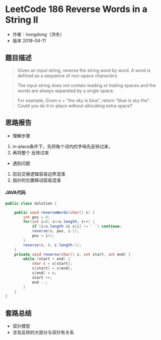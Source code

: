 # LeetCode 186 Reverse Words in a String II

* 作者：hongdong（洪冬）
* 版本 2018-04-11

## 题目描述
> Given an input string, reverse the string word by word. A word is defined as a sequence of non-space characters.

> The input string does not contain leading or trailing spaces and the words are always separated by a single space.

> For example,
Given s = "the sky is blue",
return "blue is sky the".
Could you do it in-place without allocating extra space?


## 思路报告
- 理解步骤
1. in-place条件下，先将每个词内的字母先反转过来，
2. 再将整个 反转过来 

- 遇到问题
1. 前后交换逻辑容易边界混淆
2. 指针的位置移动容易混淆

#### JAVA代码 
```java
public class Solution {  

    public void reverseWords(char[] s) {  
        int pos = 0;  
        for(int i=0; i<=s.length; i++) {  
            if (i<s.length && s[i] != ' ') continue;  
            reverse(s, pos, i-1);  
            pos = i+1;  
        }  
        reverse(s, 0, s.length-1);  
    }  
    private void reverse(char[] s, int start, int end) {  
        while (start < end) {  
            char c = s[start];  
            s[start] = s[end];  
            s[end] = c;  
            start ++;  
            end --;  
        }  
    }  
}  


```


## 套路总结
- 双针模型
- 涉及反转的大部分与双针有关系

